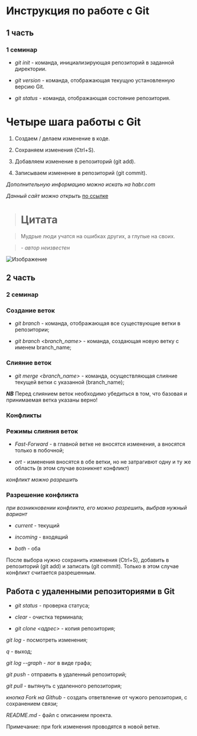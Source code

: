 # Инструкция по работе с Git
## 1 часть
### 1 семинар
* *git init* - команда, инициализирующая репозиторий в заданной директории.

* *git version* - команда, отображающая текущую установленную версию Git.

* *git status* - команда, отображающая состояние репозитория.

# Четыре шага работы с Git

1. Создаем / делаем изменение в коде.

2. Сохраняем изменения (Ctrl+S).

3. Добавляем изменение в репозиторий (git add).

4. Записываем изменение в репозиторий (git commit).

*Дополнительную информацию можно искать на habr.com*

*Данный сайт можно открыть* [по ссылке](habr.com/ru/all/)

> # Цитата

> Мудрые люди учатся на ошибках других,
> а глупые на своих.

> *-  автор неизвестен*

![Изображение](https://demotivation.ru/wp-content/uploads/2020/04/1535659057_stoit-li-sovmeschat-uchebu-i-rabotu-768x576.jpg)

## 2 часть
### 2 семинар
### Создание веток

* *git branch* - команда, отображающая все существующие ветки в репозитории;

* *git branch <branch_name>* - команда, создающая новую ветку с именем branch_name;

### Слияние веток

* *git merge <branch_name>* - команда, осуществляющая слияние текущей ветки с указанной (branch_name);

__*NB*__ Перед слиянием веток необходимо убедиться в том, что базовая и принимаемая ветка указаны верно!

### Конфликты




### Режимы слияния веток


* *Fast-Forward* - в главной ветке не вносятся изменения, а вносятся только в побочной;


* *ort* - изменения вносятся в обе ветки, но не затрагивют одну и ту же область (в этом случае возникнет конфликт)

*конфликт можно разрешить*




### Разрешение конфликта




*при возникновении конфликта, его можно разрешить, выбрав нужный вариант*

* *current* - текущий

* *incoming* - входящий

* *both* - оба

После выбора нужно сохранить изменения (Ctrl+S), добавить в репозиторий (git add) и записать (git commit). Только в этом случае конфликт считается разрешенным.


## Работа с удаленными репозиториями в Git

* *git status* - проверка статуса;

* *clear* - очистка терминала;

* *git clone <адрес>* - копия репозитория;

*git log* - посмотреть изменения;

*q* - выход;

*git log --graph* - лог в виде графа;

*git push* - отправить в удаленный репозиторий;

*git pull* - вытянуть с удаленного репозитория;

*кнопка Fork на Github* - создать ответвление от чужого репозитория, с сохранением связи;

*README.md* - файл с описанием проекта.

Примечание: при fork изменения проводятся в новой ветке.